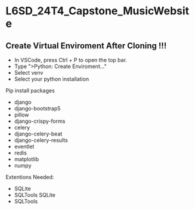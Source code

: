 # L6SD_24T4_Capstone_MusicWebsite

## Create Virtual Enviroment After Cloning !!!
- In VSCode, press Ctrl + P to open the top bar.
- Type ">Python: Create Enviroment..."
- Select venv
- Select your python installation

Pip install packages
- django
- django-bootstrap5
- pillow
- django-crispy-forms
- celery
- django-celery-beat
- django-celery-results
- eventlet
- redis
- matplotlib
- numpy

Extentions Needed:
- SQLite
- SQLTools SQLite
- SQLTools
